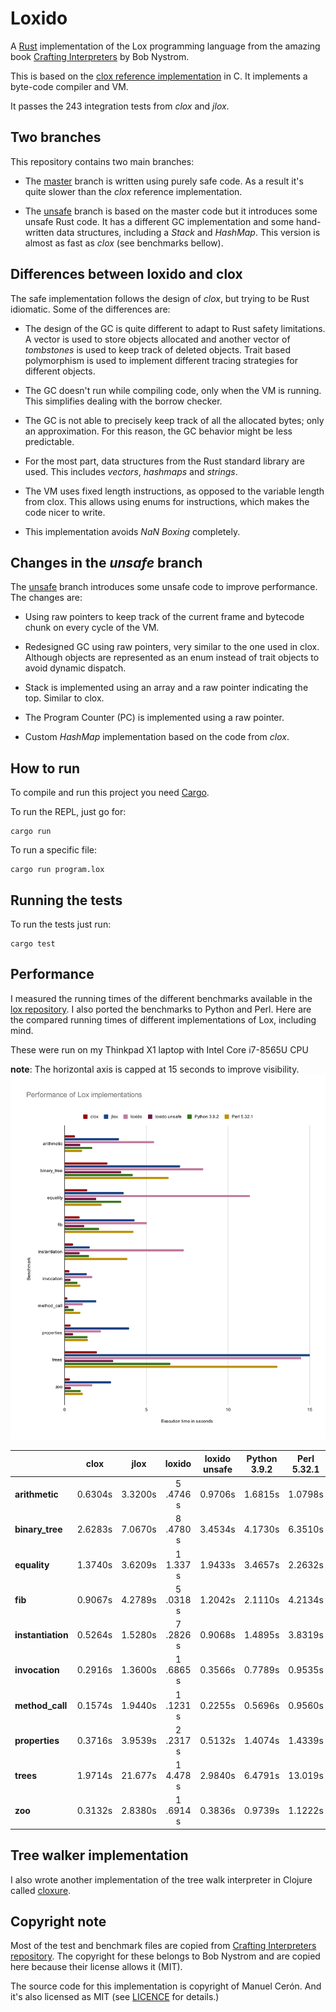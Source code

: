 # Loxido

A [Rust](https://www.rust-lang.org/) implementation of the Lox programming
language from the amazing book [Crafting
Interpreters](https://craftinginterpreters.com/) by Bob Nystrom.

This is based on the [clox reference
implementation](https://github.com/munificent/craftinginterpreters) in C. It
implements a byte-code compiler and VM.

It passes the 243 integration tests from *clox* and *jlox*.

## Two branches

This repository contains two main branches:

- The [master](https://github.com/ceronman/loxido/tree/unsafe) branch is written
using purely safe code. As a result it's quite slower than the *clox* reference
implementation.

- The [unsafe](https://github.com/ceronman/loxido/tree/unsafe) branch is based
on the master code but it introduces some unsafe Rust code. It has a different
GC implementation and some hand-written data structures, including a *Stack* and
*HashMap*. This version is almost as fast as *clox* (see benchmarks bellow).

## Differences between loxido and clox

The safe implementation follows the design of *clox*, but trying to
be Rust idiomatic. Some of the differences are:

- The design of the GC is quite different to adapt to Rust safety limitations.
A vector is used to store objects allocated and another vector of *tombstones*
is used to keep track of deleted objects. Trait based polymorphism is used to
implement different tracing strategies for different objects.

- The GC doesn't run while compiling code, only when the VM is running. This
simplifies dealing with the borrow checker.

- The GC is not able to precisely keep track of all the allocated bytes; only an
approximation. For this reason, the GC behavior might be less predictable.

- For the most part, data structures from the Rust standard library are used.
This includes *vectors*, *hashmaps* and *strings*.

- The VM uses fixed length instructions, as opposed to the variable length from
clox. This allows using enums for instructions, which makes the code nicer to
write.

- This implementation avoids *NaN Boxing* completely.

## Changes in the *unsafe* branch

The [unsafe](https://github.com/ceronman/loxido/tree/unsafe) branch introduces
some unsafe code to improve performance. The changes are:

- Using raw pointers to keep track of the current frame and bytecode chunk on
every cycle of the VM.

- Redesigned GC using raw pointers, very similar to the one used in clox.
Although objects are represented as an enum instead of trait objects to avoid
dynamic dispatch.

- Stack is implemented using an array and a raw pointer indicating the top.
Similar to clox.

- The Program Counter (PC) is implemented using a raw pointer.

- Custom *HashMap* implementation based on the code from *clox*.

## How to run

To compile and run this project you need 
[Cargo](https://doc.rust-lang.org/cargo/).

To run the REPL, just go for:

```
cargo run
```

To run a specific file:

```
cargo run program.lox
```

## Running the tests

To run the tests just run:

```
cargo test
```

## Performance

I measured the running times of the different benchmarks available in the [lox
repository](https://github.com/munificent/craftinginterpreters). I also ported
the benchmarks to Python and Perl. Here are the compared running times of
different implementations of Lox, including mind.

These were run on my Thinkpad X1 laptop with Intel Core i7-8565U CPU


  **note**: The horizontal axis is capped at 15 seconds to improve visibility.
![Performance of Lox implementation](benchmarks.svg)

|                   |     clox     |      jlox     |     loxido     | loxido unsafe |  Python 3.9.2 |  Perl 5.32.1 |
| ----------------- | :----------: | :-----------: | :------------: | :-----------: | :-----------: | :----------: |
| **arithmetic**    |   0.6304s    |    3.3200s    |   5 .4746 s    |    0.9706s    |    1.6815s    |    1.0798s   |
| **binary_tree**   |   2.6283s    |    7.0670s    |   8 .4780 s    |    3.4534s    |    4.1730s    |    6.3510s   |
| **equality**      |   1.3740s    |    3.6209s    |   1 1.337 s    |    1.9433s    |    3.4657s    |    2.2632s   |
| **fib**           |   0.9067s    |    4.2789s    |   5 .0318 s    |    1.2042s    |    2.1110s    |    4.2134s   |
| **instantiation** |   0.5264s    |    1.5280s    |   7 .2826 s    |    0.9068s    |    1.4895s    |    3.8319s   |
| **invocation**    |   0.2916s    |    1.3600s    |   1 .6865 s    |    0.3566s    |    0.7789s    |    0.9535s   |
| **method_call**   |   0.1574s    |    1.9440s    |   1 .1231 s    |    0.2255s    |    0.5696s    |    0.9560s   |
| **properties**    |   0.3716s    |    3.9539s    |   2 .2317 s    |    0.5132s    |    1.4074s    |    1.4339s   |
| **trees**         |   1.9714s    |    21.677s    |   1 4.478 s    |    2.9840s    |    6.4791s    |    13.019s   |
| **zoo**           |   0.3132s    |    2.8380s    |   1 .6914 s    |    0.3836s    |    0.9739s    |    1.1222s   |


## Tree walker implementation

I also wrote another implementation of the tree walk interpreter in Clojure
called [cloxure](https://github.com/ceronman/cloxure).

## Copyright note

Most of the test and benchmark files are copied from [Crafting Interpreters
repository](https://github.com/munificent/craftinginterpreters). The copyright
for these belongs to Bob Nystrom and are copied here because their license
allows it (MIT).

The source code for this implementation is copyright of Manuel Cerón. And it's
also licensed as MIT (see [LICENCE](LICENSE) for details.)
